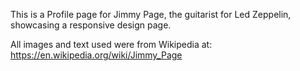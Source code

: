 This is a Profile page for Jimmy Page, the guitarist for Led Zeppelin, showcasing a responsive design page.

All images and text used were from Wikipedia at:
https://en.wikipedia.org/wiki/Jimmy_Page